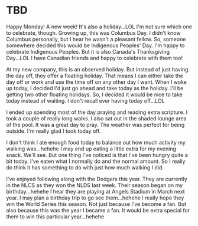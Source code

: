 # TBD

Happy Monday! A new week! It's also a holiday...LOL I'm not sure which one to celebrate, though. Growing up, this was Columbus Day. I didn't know Columbus personally, but I hear he wasn't a pleasant fellow. So, someone somewhere decided this would be Indigenous Peoples' Day. I'm happy to celebrate Indigenous Peoples. But it is also Canada's Thanksgiving Day...LOL I have Canadian friends and happy to celebrate with them too!

At my new company, this is an observed holiday. But instead of just having the day off, they offer a floating holiday. That means I can either take the day off or work and use the time off on any other day I want. When I woke up today, I decided I'd just go ahead and take today as the holiday. I'll be getting two other floating holidays. So, I decided it would be nice to take today instead of waiting. I don't recall ever having today off...LOL

I ended up spending most of the day praying and reading extra scripture. I took a couple of really long walks. I also sat out in the shaded lounge area of the pool. It was a great day to pray. The weather was perfect for being outside. I'm really glad I took today off.

I don't think I ate enough food today to balance out how much activity my walking was...hehehe I may end up eating a little extra for my evening snack. We'll see. But one thing I've noticed is that I've been hungry quite a bit today. I've eaten what I normally do and the normal amount. So I really do think it has something to do with just how much walking I did.

I've enjoyed following along with the Dodgers this year. They are currently in the NLCS as they won the NLDS last week. Their season began on my birthday...hehehe I hear they are playing at Angels Stadium in March next year. I may plan a birthday trip to go see them...hehehe I really hope they win the World Series this season. Not just because I've become a fan. But also because this was the year I became a fan. It would be extra special for them to win this particular year...hehehe

